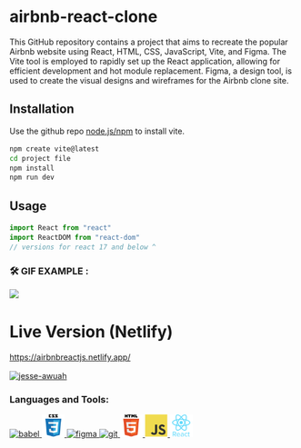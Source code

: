 # airbnb-react-clone
This GitHub repository contains a project that aims to recreate the popular Airbnb website using React, HTML, CSS, JavaScript, Vite, and Figma.
The Vite tool is employed to rapidly set up the React application, allowing for efficient development and hot module replacement. Figma, a design tool, is used to create the visual designs and wireframes for the Airbnb clone site.
## Installation

Use the github repo [node.js/npm](https://pip.pypa.io/en/stable/) to install vite.

```bash
npm create vite@latest
cd project file
npm install
npm run dev
```

## Usage

```javascript
import React from "react"
import ReactDOM from "react-dom"
// versions for react 17 and below ^

```

### :hammer_and_wrench: GIF EXAMPLE :

<img src="http://g.recordit.co/fKd6ida6KU.gif"><br>

# Live Version (Netlify)
https://airbnbreactjs.netlify.app/


<p align="left">
<a href="https://linkedin.com/in/jesse-awuah" target="blank"><img align="center" src="https://raw.githubusercontent.com/rahuldkjain/github-profile-readme-generator/master/src/images/icons/Social/linked-in-alt.svg" alt="jesse-awuah" height="30" width="40" /></a>
</p>

<h3 align="left">Languages and Tools:</h3>
<p align="left"> <a href="https://babeljs.io/" target="_blank" rel="noreferrer"> <img src="https://www.vectorlogo.zone/logos/babeljs/babeljs-icon.svg" alt="babel" width="40" height="40"/> </a> <a href="https://www.w3schools.com/css/" target="_blank" rel="noreferrer"> <img src="https://raw.githubusercontent.com/devicons/devicon/master/icons/css3/css3-original-wordmark.svg" alt="css3" width="40" height="40"/> </a> <a href="https://www.figma.com/" target="_blank" rel="noreferrer"> <img src="https://www.vectorlogo.zone/logos/figma/figma-icon.svg" alt="figma" width="40" height="40"/> </a> <a href="https://git-scm.com/" target="_blank" rel="noreferrer"> <img src="https://www.vectorlogo.zone/logos/git-scm/git-scm-icon.svg" alt="git" width="40" height="40"/> </a> <a href="https://www.w3.org/html/" target="_blank" rel="noreferrer"> <img src="https://raw.githubusercontent.com/devicons/devicon/master/icons/html5/html5-original-wordmark.svg" alt="html5" width="40" height="40"/> </a> <a href="https://developer.mozilla.org/en-US/docs/Web/JavaScript" target="_blank" rel="noreferrer"> <img src="https://raw.githubusercontent.com/devicons/devicon/master/icons/javascript/javascript-original.svg" alt="javascript" width="40" height="40"/> </a> <a href="https://reactjs.org/" target="_blank" rel="noreferrer"> <img src="https://raw.githubusercontent.com/devicons/devicon/master/icons/react/react-original-wordmark.svg" alt="react" width="40" height="40"/> </a> </p>
